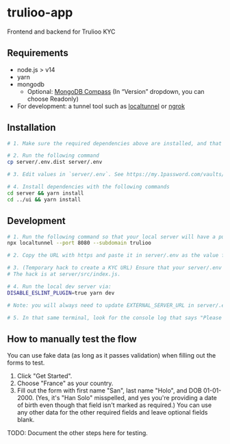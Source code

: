 # trulioo-app

Frontend and backend for Trulioo KYC

## Requirements

- node.js > v14
- yarn
- mongodb
  - Optional: [MongoDB Compass](https://www.mongodb.com/try/download/compass) (In “Version” dropdown, you can choose Readonly)
- For development: a tunnel tool such as [localtunnel](https://github.com/localtunnel/localtunnel) or [ngrok](https://ngrok.com/download)

## Installation

```sh
# 1. Make sure the required dependencies above are installed, and that mongodb is running. There seems to be no setup or data population required.

# 2. Run the following command
cp server/.env.dist server/.env

# 3. Edit values in `server/.env`. See https://my.1password.com/vaults/if2irxw2lpt6pd7h4t6ietepty/allitems/a5ryfgfk4eja6kmyjusnirl56q.

# 4. Install dependencies with the following commands
cd server && yarn install
cd ../ui && yarn install
```

## Development

```sh
# 1. Run the following command so that your local server will have a publicly-accessible URL using https. You can choose whatever you want for the subdomain, and the localtunnel service will attempt to honor your request.
npx localtunnel --port 8080 --subdomain trulioo

# 2. Copy the URL with https and paste it in server/.env as the value for EXTERNAL_SERVER_URL. E.g. EXTERNAL_SERVER_URL="https://trulioo.loca.lt"

# 3. (Temporary hack to create a KYC URL) Ensure that your server/.env file has FORCE_CREATE_CODE="true" so that a new code will automatically get created upon page load.
# The hack is at server/src/index.js.

# 4. Run the local dev server via:
DISABLE_ESLINT_PLUGIN=true yarn dev

# Note: you will always need to update EXTERNAL_SERVER_URL in server/.env (such as if localtunnel makes you change your subdomain) and then restart the `DISABLE_ESLINT_PLUGIN=true yarn dev` command.

# 5. In that same terminal, look for the console log that says "Please visit", and click its link (such as https://trulioo.loca.lt/6c7079b6022347ada53f37f489fc773a).
```

## How to manually test the flow

You can use fake data (as long as it passes validation) when filling out the forms to test.

1. Click "Get Started". 
2. Choose "France" as your country.
3. Fill out the form with first name "San", last name "Holo", and DOB 01-01-2000. (Yes, it's "Han Solo" misspelled, and yes you're providing a date of birth even though that field isn't marked as required.) You can use any other data for the other required fields and leave optional fields blank.


TODO: Document the other steps here for testing.